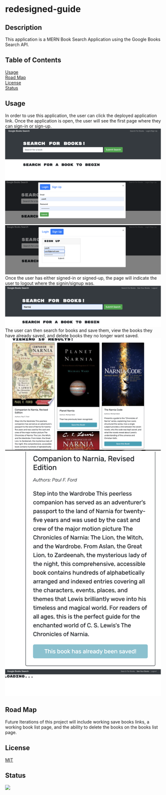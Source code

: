 # redesigned-guide

## Description 
This application is a MERN Book Search Application using the Google Books Search API. 

## Table of Contents 
[Usage](#usage) <br/>
[Road Map](#road-map) <br/>
[License](#license) <br/>
[Status](#status) <br/>


## Usage 
In order to use this application, the user can click the deployed application link. 
Once the application is open, the user will see the first page where they can sign-in or sign-up.
![Alt tetx](./images/re-home-page.png)
![Alt text](./images/re-log-in.png)
![Alt text](./images/re-sign-up.png)
Once the user has either signed-in or signed-up, the page will indicate the user to logout where the signin/signup was. 
![Alt text](./images/re-logged-in-home.png)
The user can then search for books and save them, view the books they have already saved, and delete books they no longer want saved.
![Alt text](./images/re-book-search-result.png)
![Alt text](./images/re-book-already-saved.png)
![Alt text](./images/re-saved-books.png)

## Road Map 
Future Iterations of this project will include working save books links, a working book list page, and the ability to delete the books on the books list page. 

## License 
[MIT](https://choosealicense.com/licenses/mit/)

## Status
<img src="https://img.shields.io/badge/Status-In%20Progress-orange" />